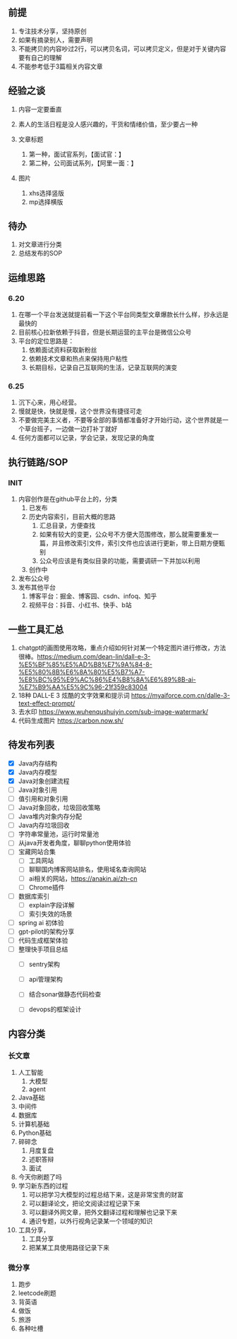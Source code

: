 ## 前提

1. 专注技术分享，坚持原创
2. 如果有摘录别人，需要声明
3. 不能拷贝的内容吵过2行，可以拷贝名词，可以拷贝定义，但是对于关键内容要有自己的理解
4. 不能参考低于3篇相关内容文章



## 经验之谈

1. 内容一定要垂直
2. 素人的生活日程是没人感兴趣的，干货和情绪价值，至少要占一种
3. 文章标题

   1. 第一种，面试官系列，【面试官：】
   2. 第二种，公司面试系列，【阿里一面：】

4. 图片
   1. xhs选择竖版
   2. mp选择横版






## 待办

1. 对文章进行分类
2. 总结发布的SOP



## 运维思路

### 6.20

1. 在哪一个平台发送就提前看一下这个平台同类型文章爆款长什么样，抄永远是最快的
2. 目前核心拉新依赖于抖音，但是长期运营的主平台是微信公众号
3. 平台的定位思路是：
   1. 依赖面试资料获取新粉丝
   2. 依赖技术文章和热点来保持用户粘性
   3. 长期目标，记录自己互联网的生活，记录互联网的演变



### 6.25

1. 沉下心来，用心经营。
2. 慢就是快，快就是慢，这个世界没有捷径可走
3. 不要做完美主义者，不要等全部的事情都准备好才开始行动，这个世界就是一个草台班子，一边做一边打补丁就好
4. 任何方面都可以记录，学会记录，发现记录的角度



## 执行链路/SOP

### INIT

1. 内容创作是在github平台上的，分类
   1. 已发布
   2. 历史内容索引，目前大概的思路
      1. 汇总目录，方便查找
      2. 如果有较大的变更，公众号不方便大范围修改，那么就需要重发一篇，并且修改索引文件，索引文件也应该进行更新，带上日期方便甄别
      3. 公众号应该是有类似目录的功能，需要调研一下并加以利用
   3. 创作中
2. 发布公众号
3. 发布其他平台
   1. 博客平台：掘金、博客园、csdn、infoq、知乎
   2. 视频平台：抖音、小红书、快手、b站



## 一些工具汇总

1. chatgpt的画图使用攻略，重点介绍如何针对某一个特定图片进行修改，方法很棒。https://medium.com/dean-lin/dall-e-3-%E5%BF%85%E5%AD%B8%E7%9A%84-8-%E5%80%8B%E6%8A%80%E5%B7%A7-%E8%BC%95%E9%AC%86%E4%B8%8A%E6%89%8B-ai-%E7%B9%AA%E5%9C%96-21f359c83004
1. 18种 DALL-E 3 炫酷的文字效果和提示词 https://myaiforce.com.cn/dalle-3-text-effect-prompt/
1. 去水印 https://www.wuhenqushuiyin.com/sub-image-watermark/
1. 代码生成图片 https://carbon.now.sh/



## 待发布列表

- [x] Java内存结构
- [x] Java内存模型
- [x] Java对象创建流程
- [ ] Java对象引用
- [ ] 值引用和对象引用
- [ ] Java对象回收，垃圾回收策略
- [ ] Java堆内对象内存分配
- [ ] Java内存垃圾回收
- [ ] 字符串常量池，运行时常量池
- [ ] 从java开发者角度，聊聊python使用体验
- [ ] 宝藏网站合集
   - [ ] 工具网站
   - [ ] 聊聊国内博客网站排名，使用域名查询网站
   - [ ] ai相关的网站，https://anakin.ai/zh-cn
   - [ ] Chrome插件

- [ ] 数据库索引
   - [ ] explain字段详解
   - [ ] 索引失效的场景
- [ ] spring ai 初体验
- [ ] gpt-pilot的架构分享
- [ ] 代码生成框架体验
- [ ] 整理快手项目总结
  - [ ] sentry架构
  - [ ] api管理架构
  - [ ] 结合sonar做静态代码检查
  - [ ] devops的框架设计



## 内容分类

### 长文章

1. 人工智能
   1. 大模型
   2. agent
2. Java基础
3. 中间件
4. 数据库
5. 计算机基础
6. Python基础
7. 碎碎念
   1. 月度复盘
   2. 述职答辩
   3. 面试
8. 今天你刷题了吗
9. 学习新东西的过程
   1. 可以把学习大模型的过程总结下来，这是非常宝贵的财富
   1. 可以翻译论文，把论文阅读过程记录下来
   1. 可以翻译外网文章，把外文翻译过程和理解也记录下来
   1. 通识专题，以外行视角记录某一个领域的知识
10. 工具分享，
    1. 工具分享
    2. 把某某工具使用路径记录下来



### 微分享

1. 跑步
2. leetcode刷题
3. 背英语
4. 做饭
5. 旅游
6. 各种吐槽
